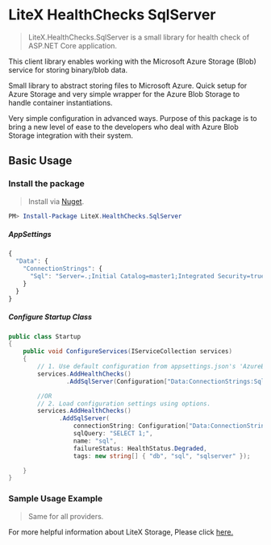 # LiteX HealthChecks SqlServer
> LiteX.HealthChecks.SqlServer is a small library for health check of ASP.NET Core application.

This client library enables working with the Microsoft Azure Storage (Blob) service for storing binary/blob data. 

Small library to abstract storing files to Microsoft Azure. Quick setup for Azure Storage and very simple wrapper for the Azure Blob Storage to handle container instantiations. 

Very simple configuration in advanced ways. Purpose of this package is to bring a new level of ease to the developers who deal with Azure Blob Storage integration with their system.


## Basic Usage

### Install the package

> Install via [Nuget](https://www.nuget.org/packages/LiteX.HealthChecks.SqlServer/).

```Powershell
PM> Install-Package LiteX.HealthChecks.SqlServer
```

##### AppSettings
```js
{  
  "Data": {
    "ConnectionStrings": {
      "Sql": "Server=.;Initial Catalog=master1;Integrated Security=true"
    }
  }
}
```

##### Configure Startup Class
```cs
public class Startup
{
    public void ConfigureServices(IServiceCollection services)
    {
        // 1. Use default configuration from appsettings.json's 'AzureBlobConfig'
        services.AddHealthChecks()
                .AddSqlServer(Configuration["Data:ConnectionStrings:Sql"]);

        //OR
        // 2. Load configuration settings using options.
        services.AddHealthChecks()
              .AddSqlServer(
                  connectionString: Configuration["Data:ConnectionStrings:Sql"],
                  sqlQuery: "SELECT 1;",
                  name: "sql",
                  failureStatus: HealthStatus.Degraded,
                  tags: new string[] { "db", "sql", "sqlserver" });

    }
}
```

### Sample Usage Example
> Same for all providers. 

For more helpful information about LiteX Storage, Please click [here.](https://github.com/a-patel/LiteXStorage/blob/master/README.md#step-3--use-in-controller-or-business-layer-memo)

